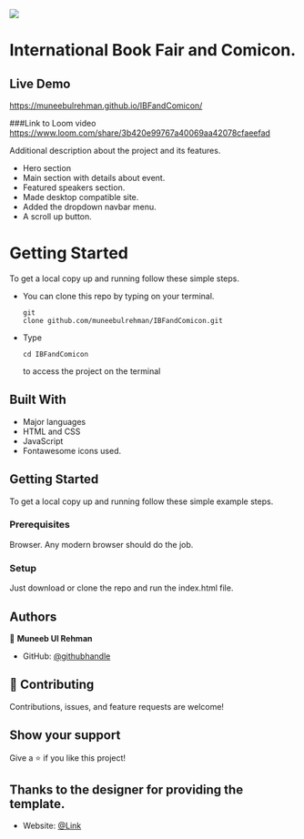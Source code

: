 ![](https://img.shields.io/badge/Microverse-blueviolet)

# International Book Fair and Comicon.

## Live Demo
https://muneebulrehman.github.io/IBFandComicon/

###Link to Loom video
https://www.loom.com/share/3b420e99767a40069aa42078cfaeefad

Additional description about the project and its features.
- Hero section
- Main section with details about event.
- Featured speakers section.
- Made desktop compatible site.
- Added the dropdown navbar menu.
- A scroll up button.

# Getting Started

To get a local copy up and running follow these simple steps.
- You can clone this repo by typing  on your terminal.<pre><code>git clone github.com/muneebulrehman/IBFandComicon.git</code></pre>
- Type <pre><code>cd IBFandComicon</code></pre> to access the project on the terminal

## Built With

- Major languages
- HTML and CSS
- JavaScript
- Fontawesome icons used.

## Getting Started

To get a local copy up and running follow these simple example steps.

### Prerequisites
Browser. Any modern browser should do the job.

### Setup
Just download or clone the repo and run the index.html file.


## Authors

👤 **Muneeb Ul Rehman**

- GitHub: [@githubhandle](https://github.com/muneebulrehman)

## 🤝 Contributing

Contributions, issues, and feature requests are welcome!

## Show your support

Give a ⭐️ if you like this project!

## Thanks to the designer for providing the template.
- Website: [@Link](https://www.behance.net/adagio07)


